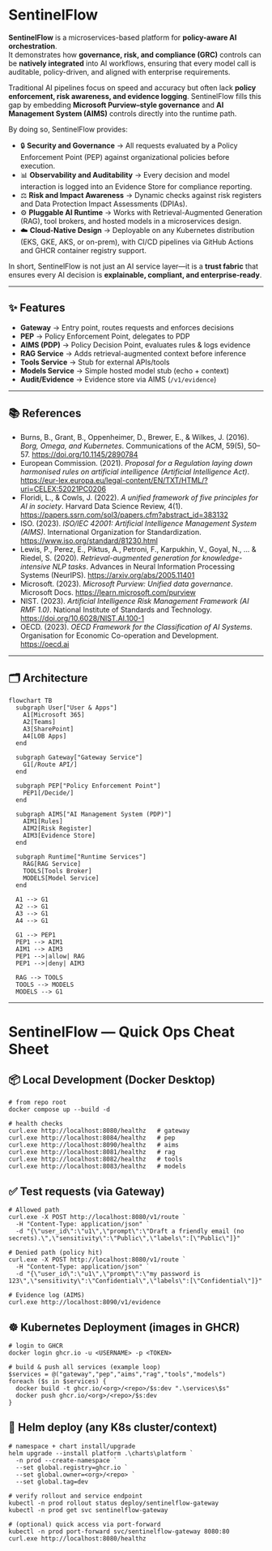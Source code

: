 # SentinelFlow

**SentinelFlow** is a microservices-based platform for **policy-aware AI orchestration**.  
It demonstrates how **governance, risk, and compliance (GRC)** controls can be **natively integrated** into AI workflows, ensuring that every model call is auditable, policy-driven, and aligned with enterprise requirements.

Traditional AI pipelines focus on speed and accuracy but often lack **policy enforcement, risk awareness, and evidence logging**. SentinelFlow fills this gap by embedding **Microsoft Purview–style governance** and **AI Management System (AIMS)** controls directly into the runtime path.  

By doing so, SentinelFlow provides:
- 🔒 **Security and Governance** → All requests evaluated by a Policy Enforcement Point (PEP) against organizational policies before execution.  
- 📊 **Observability and Auditability** → Every decision and model interaction is logged into an Evidence Store for compliance reporting.  
- ⚖️ **Risk and Impact Awareness** → Dynamic checks against risk registers and Data Protection Impact Assessments (DPIAs).  
- ⚙️ **Pluggable AI Runtime** → Works with Retrieval-Augmented Generation (RAG), tool brokers, and hosted models in a microservices design.  
- ☁️ **Cloud-Native Design** → Deployable on any Kubernetes distribution (EKS, GKE, AKS, or on-prem), with CI/CD pipelines via GitHub Actions and GHCR container registry support.  

In short, SentinelFlow is not just an AI service layer—it is a **trust fabric** that ensures every AI decision is **explainable, compliant, and enterprise-ready**.

---

## ✨ Features
- **Gateway** → Entry point, routes requests and enforces decisions  
- **PEP** → Policy Enforcement Point, delegates to PDP  
- **AIMS (PDP)** → Policy Decision Point, evaluates rules & logs evidence  
- **RAG Service** → Adds retrieval-augmented context before inference  
- **Tools Service** → Stub for external APIs/tools  
- **Models Service** → Simple hosted model stub (echo + context)  
- **Audit/Evidence** → Evidence store via AIMS (`/v1/evidence`)

---

## 📚 References  

- Burns, B., Grant, B., Oppenheimer, D., Brewer, E., & Wilkes, J. (2016). *Borg, Omega, and Kubernetes*. Communications of the ACM, 59(5), 50–57. https://doi.org/10.1145/2890784  
- European Commission. (2021). *Proposal for a Regulation laying down harmonised rules on artificial intelligence (Artificial Intelligence Act)*. https://eur-lex.europa.eu/legal-content/EN/TXT/HTML/?uri=CELEX:52021PC0206
- Floridi, L., & Cowls, J. (2022). *A unified framework of five principles for AI in society*. Harvard Data Science Review, 4(1). https://papers.ssrn.com/sol3/papers.cfm?abstract_id=383132   
- ISO. (2023). *ISO/IEC 42001: Artificial Intelligence Management System (AIMS)*. International Organization for Standardization. https://www.iso.org/standard/81230.html  
- Lewis, P., Perez, E., Piktus, A., Petroni, F., Karpukhin, V., Goyal, N., ... & Riedel, S. (2020). *Retrieval-augmented generation for knowledge-intensive NLP tasks*. Advances in Neural Information Processing Systems (NeurIPS). https://arxiv.org/abs/2005.11401  
- Microsoft. (2023). *Microsoft Purview: Unified data governance*. Microsoft Docs. https://learn.microsoft.com/purview  
- NIST. (2023). *Artificial Intelligence Risk Management Framework (AI RMF 1.0)*. National Institute of Standards and Technology. https://doi.org/10.6028/NIST.AI.100-1  
- OECD. (2023). *OECD Framework for the Classification of AI Systems*. Organisation for Economic Co-operation and Development. https://oecd.ai  


---

## 🗂️ Architecture

```mermaid
flowchart TB
  subgraph User["User & Apps"]
    A1[Microsoft 365]
    A2[Teams]
    A3[SharePoint]
    A4[LOB Apps]
  end

  subgraph Gateway["Gateway Service"]
    G1[/Route API/]
  end

  subgraph PEP["Policy Enforcement Point"]
    PEP1[/Decide/]
  end

  subgraph AIMS["AI Management System (PDP)"]
    AIM1[Rules]
    AIM2[Risk Register]
    AIM3[Evidence Store]
  end

  subgraph Runtime["Runtime Services"]
    RAG[RAG Service]
    TOOLS[Tools Broker]
    MODELS[Model Service]
  end

  A1 --> G1
  A2 --> G1
  A3 --> G1
  A4 --> G1

  G1 --> PEP1
  PEP1 --> AIM1
  AIM1 --> AIM3
  PEP1 -->|allow| RAG
  PEP1 -->|deny| AIM3

  RAG --> TOOLS
  TOOLS --> MODELS
  MODELS --> G1
```
---

# SentinelFlow — Quick Ops Cheat Sheet

## 📦 Local Development (Docker Desktop)

```
# from repo root
docker compose up --build -d

# health checks
curl.exe http://localhost:8080/healthz   # gateway
curl.exe http://localhost:8084/healthz   # pep
curl.exe http://localhost:8090/healthz   # aims
curl.exe http://localhost:8081/healthz   # rag
curl.exe http://localhost:8082/healthz   # tools
curl.exe http://localhost:8083/healthz   # models

```
## ✅ Test requests (via Gateway)
```
# Allowed path
curl.exe -X POST http://localhost:8080/v1/route `
  -H "Content-Type: application/json" `
  -d "{\"user_id\":\"u1\",\"prompt\":\"Draft a friendly email (no secrets).\",\"sensitivity\":\"Public\",\"labels\":[\"Public\"]}"

# Denied path (policy hit)
curl.exe -X POST http://localhost:8080/v1/route `
  -H "Content-Type: application/json" `
  -d "{\"user_id\":\"u1\",\"prompt\":\"my password is 123\",\"sensitivity\":\"Confidential\",\"labels\":[\"Confidential\"]}"

# Evidence log (AIMS)
curl.exe http://localhost:8090/v1/evidence
```
## ☸️ Kubernetes Deployment (images in GHCR)
```
# login to GHCR
docker login ghcr.io -u <USERNAME> -p <TOKEN>

# build & push all services (example loop)
$services = @("gateway","pep","aims","rag","tools","models")
foreach ($s in $services) {
  docker build -t ghcr.io/<org>/<repo>/$s:dev ".\services\$s"
  docker push ghcr.io/<org>/<repo>/$s:dev
}

```
## 🧭 Helm deploy (any K8s cluster/context)
```
# namespace + chart install/upgrade
helm upgrade --install platform .\charts\platform `
  -n prod --create-namespace `
  --set global.registry=ghcr.io `
  --set global.owner=<org>/<repo> `
  --set global.tag=dev

# verify rollout and service endpoint
kubectl -n prod rollout status deploy/sentinelflow-gateway
kubectl -n prod get svc sentinelflow-gateway

# (optional) quick access via port-forward
kubectl -n prod port-forward svc/sentinelflow-gateway 8080:80
curl.exe http://localhost:8080/healthz 
